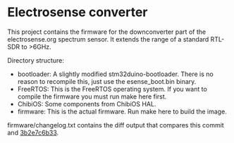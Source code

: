 # Electrosense converter

This project contains the firmware for the downconverter part of the electrosense.org spectrum sensor. It extends the range of a standard RTL-SDR to >6GHz.

Directory structure:

 * bootloader: A slightly modified stm32duino-bootloader. There is no reason to recompile this, just use the esense_boot.bin binary.
 * FreeRTOS: This is the FreeRTOS operating system. If you want to compile the firmware you must run make here first.
 * ChibiOS: Some components from ChibiOS HAL.
 * firmware: This is the actual firmware. Run make here to build the image.

firmware/changelog.txt contains the diff output that compares this commit and [3b2e7c6b33](https://github.com/electrosense/hardware/tree/3b2e7c6b335081feabfaab9ab29f9687f472fbd4).